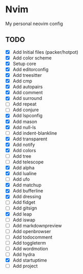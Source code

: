 # Nvim

My personal neovim config

## TODO

- [x] Add Initial files (packer/hotpot)
- [x] Add color scheme
- [x] Setup core
- [x] Add editorconfig
- [x] Add treesitter
- [x] Add cmp
- [x] Add autopairs
- [x] Add comment
- [x] Add surround
- [ ] Add repeat
- [ ] Add conjure
- [x] Add lspconfig
- [x] Add mason
- [x] Add null-ls
- [ ] Add indent-blankline
- [x] Add transparent
- [x] Add notify
- [x] Add colors
- [ ] Add tree
- [ ] Add telescope
- [x] Add alpha
- [x] Add lualine
- [ ] Add ufo
- [x] Add matchup
- [x] Add bufferline
- [x] Add dressing
- [ ] Add fidget
- [ ] Add gitsign
- [x] Add leap
- [ ] Add iswap
- [ ] Add markdownpreview
- [ ] Add openbrowser
- [ ] Add todocomment
- [ ] Add toggleterm
- [ ] Add wordmotion
- [ ] Add hydra
- [x] Add startuptime
- [ ] Add project
